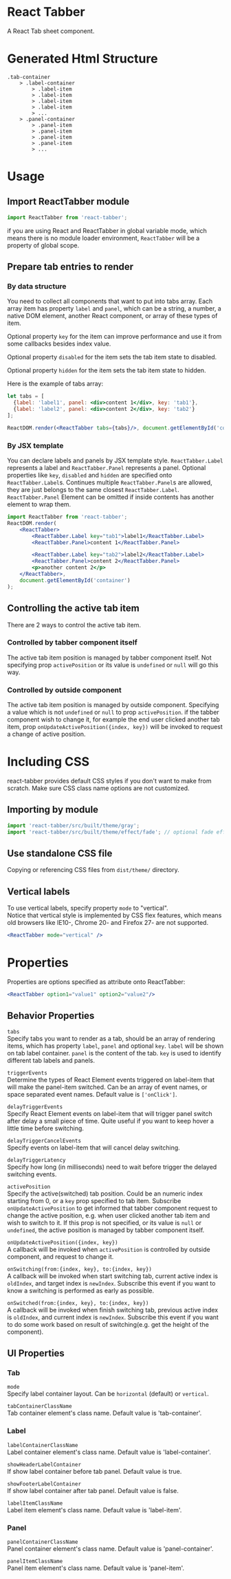 # React Tabber
A React Tab sheet component.

# Generated Html Structure
```
.tab-container
    > .label-container
        > .label-item
        > .label-item
        > .label-item
        > .label-item
        > ...
    > .panel-container
        > .panel-item
        > .panel-item
        > .panel-item
        > .panel-item
        > ...
```

# Usage
## Import ReactTabber module
```javascript
import ReactTabber from 'react-tabber';
```

if you are using React and ReactTabber in global variable mode, which means there is no module loader environment, `ReactTabber` will be a property of global scope.

## Prepare tab entries to render
### By data structure
You need to collect all components that want to put into tabs array.
Each array item has property `label` and `panel`, which can be a string, a number, a native DOM element, another React component, or array of these types of item.

Optional property `key` for the item can improve performance and use it from some callbacks besides index value.

Optional property `disabled` for the item sets the tab item state to disabled.

Optional property `hidden` for the item sets the tab item state to hidden.

Here is the example of tabs array:
```jsx
let tabs = [
  {label: 'label1', panel: <div>content 1</div>, key: 'tab1'},
  {label: 'label2', panel: <div>content 2</div>, key: 'tab2'}
];

ReactDOM.render(<ReactTabber tabs={tabs}/>, document.getElementById('container'));
```
### By JSX template
You can declare labels and panels by JSX template style. `ReactTabber.Label` represents a label and `ReactTabber.Panel` represents a panel.
Optional properties like `key`, `disabled` and `hidden` are specified onto `ReactTabber.Label`s.
Continues multiple `ReactTabber.Panel`s are allowed, they are just belongs to the same closest `ReactTabber.Label`.
`ReactTabber.Panel` Element can be omitted if inside contents has another element to wrap them.
```jsx
import ReactTabber from 'react-tabber';
ReactDOM.render(
	<ReactTabber>
		<ReactTabber.Label key="tab1">label1</ReactTabber.Label>
		<ReactTabber.Panel>content 1</ReactTabber.Panel>

		<ReactTabber.Label key="tab2">label2</ReactTabber.Label>
		<ReactTabber.Panel>content 2</ReactTabber.Panel>
		<p>another content 2</p>
	</ReactTabber>,
	document.getElementById('container')
);
```

## Controlling the active tab item
There are 2 ways to control the active tab item.

### Controlled by tabber component itself
The active tab item position is managed by tabber component itself.
Not specifying prop `activePosition` or its value is `undefined` or `null` will go this way. 

### Controlled by outside component
The active tab item position is managed by outside component.
Specifying a value which is not `undefined` or `null` to prop `activePosition`. if the tabber component wish to change it,
for example the end user clicked another tab item, prop `onUpdateActivePosition({index, key})` will be invoked to request
a change of active position.

# Including CSS
react-tabber provides default CSS styles if you don't want to make from scratch. Make sure CSS class name options are not customized.

## Importing by module
```javascript
import 'react-tabber/src/built/theme/gray';
import 'react-tabber/src/built/theme/effect/fade'; // optional fade effect when switching, must load after theme
```

## Use standalone CSS file
Copying or referencing CSS files from `dist/theme/` directory.

## Vertical labels
To use vertical labels, specify property `mode` to "vertical".  
Notice that vertical style is implemented by CSS flex features, which means old browsers like IE10-, Chrome 20- and Firefox 27- are not supported.
```jsx
<ReactTabber mode="vertical" />
```

# Properties
Properties are options specified as attribute onto ReactTabber:
```jsx
<ReactTabber option1="value1" option2="value2"/>
```
## Behavior Properties
`tabs`  
Specify tabs you want to render as a tab, should be an array of rendering items, which has property `label`, `panel` and optional `key`.
`label` will be shown on tab label container. `panel` is the content of the tab. `key` is used to identify different tab labels and panels.

`triggerEvents`  
Determine the types of React Element events triggered on label-item that will make the panel-item switched.
Can be an array of event names, or space separated event names. Default value is `['onClick']`.

`delayTriggerEvents`  
Specify React Element events on label-item that will trigger panel switch after delay a small piece of time.
Quite useful if you want to keep hover a little time before switching.

`delayTriggerCancelEvents`  
Specify events on label-item that will cancel delay switching.

`delayTriggerLatency`  
Specify how long (in milliseconds) need to wait before trigger the delayed switching events.

`activePosition`  
Specify the active(switched) tab position. Could be an numeric index starting from 0, or a `key` prop specified to tab item.
Subscribe `onUpdateActivePosition` to get informed that tabber component request to change the active position, e.g. when user
clicked another tab item and wish to switch to it. 
If this prop is not specified, or its value is `null` or `undefined`, the active position is managed by tabber component itself.

`onUpdateActivePosition({index, key})`  
A callback will be invoked when `activePosition` is controlled by outside component, and request to change it.

`onSwitching(from:{index, key}, to:{index, key})`  
A callback will be invoked when start switching tab, current active index is `oldIndex`, and target index is `newIndex`.
Subscribe this event if you want to know a switching is performed as early as possible.

`onSwitched(from:{index, key}, to:{index, key})`  
A callback will be invoked when finish switching tab, previous active index is `oldIndex`, and current index is `newIndex`.
Subscribe this event if you want to do some work based on result of switching(e.g. get the height of the component).

## UI Properties
### Tab
`mode`  
Specify label container layout. Can be `horizontal` (default) or `vertical`.

`tabContainerClassName`  
Tab container element's class name. Default value is 'tab-container'.

### Label
`labelContainerClassName`  
Label container element's class name. Default value is 'label-container'.

`showHeaderLabelContainer`  
If show label container before tab panel. Default value is true.

`showFooterLabelContainer`  
If show label container after tab panel. Default value is false.

`labelItemClassName`  
Label item element's class name. Default value is 'label-item'.

### Panel
`panelContainerClassName`  
Panel container element's class name. Default value is 'panel-container'.

`panelItemClassName`  
Panel item element's class name. Default value is 'panel-item'.

